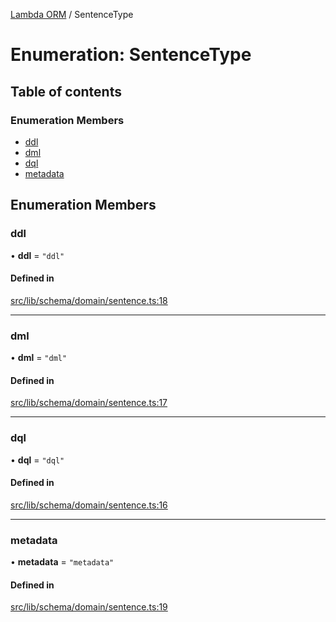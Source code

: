 [Lambda ORM](../README.md) / SentenceType

# Enumeration: SentenceType

## Table of contents

### Enumeration Members

- [ddl](SentenceType.md#ddl)
- [dml](SentenceType.md#dml)
- [dql](SentenceType.md#dql)
- [metadata](SentenceType.md#metadata)

## Enumeration Members

### ddl

• **ddl** = ``"ddl"``

#### Defined in

[src/lib/schema/domain/sentence.ts:18](https://github.com/lambda-orm/lambdaorm-base/blob/ebf23f0efda68734da44516482f9d879bcfaea24/src/lib/schema/domain/sentence.ts#L18)

___

### dml

• **dml** = ``"dml"``

#### Defined in

[src/lib/schema/domain/sentence.ts:17](https://github.com/lambda-orm/lambdaorm-base/blob/ebf23f0efda68734da44516482f9d879bcfaea24/src/lib/schema/domain/sentence.ts#L17)

___

### dql

• **dql** = ``"dql"``

#### Defined in

[src/lib/schema/domain/sentence.ts:16](https://github.com/lambda-orm/lambdaorm-base/blob/ebf23f0efda68734da44516482f9d879bcfaea24/src/lib/schema/domain/sentence.ts#L16)

___

### metadata

• **metadata** = ``"metadata"``

#### Defined in

[src/lib/schema/domain/sentence.ts:19](https://github.com/lambda-orm/lambdaorm-base/blob/ebf23f0efda68734da44516482f9d879bcfaea24/src/lib/schema/domain/sentence.ts#L19)
